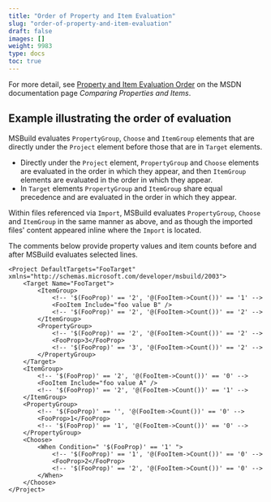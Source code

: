 ```yaml
---
title: "Order of Property and Item Evaluation"
slug: "order-of-property-and-item-evaluation"
draft: false
images: []
weight: 9983
type: docs
toc: true
---
```


For more detail, see [Property and Item Evaluation Order][1] on the MSDN documentation page *Comparing Properties and Items*.


  [1]: https://msdn.microsoft.com/en-us/library/dd997067.aspx#Anchor_2

## Example illustrating the order of evaluation
MSBuild evaluates `PropertyGroup`, `Choose` and `ItemGroup` elements that are directly under the `Project` element before those that are in `Target` elements.
* Directly under the `Project` element, `PropertyGroup` and `Choose` elements are evaluated in the order in which they appear, and then `ItemGroup` elements are evaluated in the order in which they appear.
* In `Target` elements `PropertyGroup` and `ItemGroup` share equal precedence and are evaluated in the order in which they appear.

Within files referenced via `Import`, MSBuild evaluates `PropertyGroup`, `Choose` and `ItemGroup` in the same manner as above, and as though the imported files' content appeared inline where the `Import` is located.

The comments below provide property values and item counts before and after MSBuild evaluates selected lines.

    <Project DefaultTargets="FooTarget" xmlns="http://schemas.microsoft.com/developer/msbuild/2003">
        <Target Name="FooTarget">
            <ItemGroup>
                <!-- '$(FooProp)' == '2', '@(FooItem->Count())' == '1' -->
                <FooItem Include="foo value B" />
                <!-- '$(FooProp)' == '2', '@(FooItem->Count())' == '2' -->
            </ItemGroup>
            <PropertyGroup>
                <!-- '$(FooProp)' == '2', '@(FooItem->Count())' == '2' -->
                <FooProp>3</FooProp>
                <!-- '$(FooProp)' == '3', '@(FooItem->Count())' == '2' -->
            </PropertyGroup>
        </Target>
        <ItemGroup>
            <!-- '$(FooProp)' == '2', '@(FooItem->Count())' == '0' -->
            <FooItem Include="foo value A" />
            <!-- '$(FooProp)' == '2', '@(FooItem->Count())' == '1' -->
        </ItemGroup>
        <PropertyGroup>
            <!-- '$(FooProp)' == '', '@(FooItem->Count())' == '0' -->
            <FooProp>1</FooProp>
            <!-- '$(FooProp)' == '1', '@(FooItem->Count())' == '0' -->
        </PropertyGroup>
        <Choose>
            <When Condition=" '$(FooProp)' == '1' ">
                <!-- '$(FooProp)' == '1', '@(FooItem->Count())' == '0' -->
                <FooProp>2</FooProp>
                <!-- '$(FooProp)' == '2', '@(FooItem->Count())' == '0' -->
            </When>
        </Choose>
    </Project>

